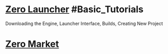 
 # [Zero Launcher](https://github.com/ZilchEngine/ZilchDocs/blob/master/zilch_editor_documentation/tutorials/external_zilch_engine_tools/launcher.markdown) #Basic_Tutorials
Downloading the Engine, Launcher Interface, Builds, Creating New Project

 # [Zero Market](https://github.com/ZilchEngine/ZilchDocs/blob/master/zilch_editor_documentation/tutorials/external_zilch_engine_tools/the_market.markdown) 

 